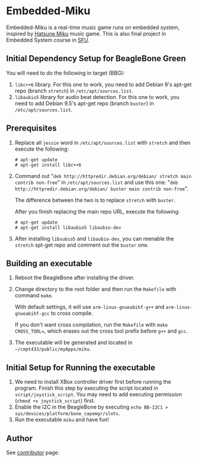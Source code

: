 # Embedded-Miku

Embedded-Miku is a real-time music game runs on embedded system, inspired by [Hatsune Miku](https://en.wikipedia.org/wiki/Hatsune_Miku) music game. This is also final project in Embedded System course in [SFU](https://www.sfu.ca/).

## Initial Dependency Setup for BeagleBone Green

You will need to do the following in target (BBG):

1. `libc++6` library. For this one to work, you need to add Debian 9's apt-get repo (branch `stretch`) in `/etc/apt/sources.list`.
2. `libaubio5` library for audio beat detection. For this one to work, you need to add Debian 9.5's apt-get repo (branch `buster`) in `/etc/apt/sources.list`.

## Prerequisites

1. Replace all `jessie` word in `/etc/apt/sources.list` with `stretch` and then execute the following:
   ```
   # apt-get update
   # apt-get install libc++6
   ```

2. Command out "`deb http://httpredir.debian.org/debian/ stretch main contrib non-free`" in `/etc/apt/sources.list` and use this one: "`deb http://httpredir.debian.org/debian/ buster main contrib non-free`". 

    The difference between the two is to replace `stretch` with `buster`. 

    After you finish replacing the main repo URL, execute the following: 

    ```
    # apt-get update
    # apt-get install libaubio5 libaubio-dev
    ```

3. After installing `libsubio5` and `libaubio-dev`, you can reenable the `stretch` spt-get repo and comment out the `buster` one. 

## Building an executable

1. Reboot the BeagleBone after installing the driver. 

2. Change directory to the root folder and then run the `Makefile` with command `make`. 

    With default settings, it will use `arm-linux-gnueabihf-g++` and `arm-linux-gnueabihf-gcc` to cross compile. 

    If you don't want cross compilation, run the `Makefile` with `make CROSS_TOOL=`, which erases out the cross tool prefix before `g++` and `gcc`.

3. The executable will be generated and located in `~/cmpt433/public/myApps/miku`. 

## Initial Setup for Running the executable

1. We need to install XBox controller driver first before running the program. Finish this step by executing the script located in `script/joystick_script`. You may need to add executing permission (`chmod +x joystick_script`) first. 
2. Enable the I2C in the BeagleBone by executing `echo BB-I2C1 > sys/devices/platform/bone_capemgr/slots`. 
3. Run the executable `miku` and have fun!

## Author

See [contributor](https://github.com/AndyZZH/Embedded-Miku/graphs/contributors) page.